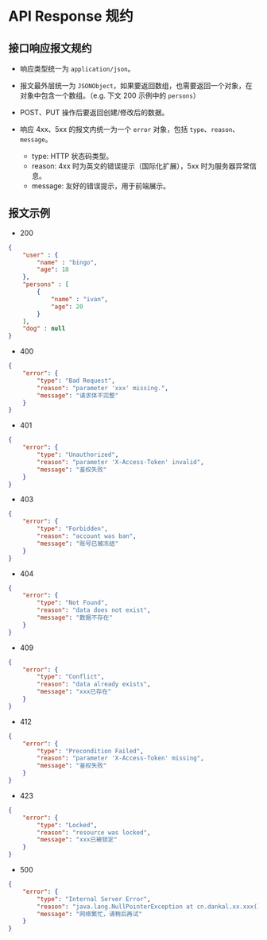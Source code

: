 # API Response 规约

## 接口响应报文规约

- 响应类型统一为 `application/json`。

- 报文最外层统一为 `JSONObject`，如果要返回数组，也需要返回一个对象，在对象中包含一个数组。（e.g. 下文 200 示例中的 `persons`）

- POST、PUT 操作后要返回创建/修改后的数据。

- 响应 4xx、5xx 的报文内统一为一个 `error` 对象，包括 `type`、`reason`、`message`。
    - type: HTTP 状态码类型。 
    - reason: 4xx 时为英文的错误提示（国际化扩展），5xx 时为服务器异常信息。
    - message: 友好的错误提示，用于前端展示。

## 报文示例

- 200

```json
{
    "user" : {
        "name" : "bingo",
        "age": 18
    },
    "persons" : [
        {
            "name" : "ivan",
            "age": 20
        }
    ],
    "dog" : null
}
```

- 400

```json
{
    "error": {
        "type": "Bad Request",
        "reason": "parameter 'xxx' missing.",
        "message": "请求体不完整"
    }
}
```

- 401

```json
{
    "error": {
        "type": "Unauthorized",
        "reason": "parameter 'X-Access-Token' invalid",
        "message": "鉴权失败"
    }
}
```

- 403

```json
{
    "error": {
        "type": "Forbidden",
        "reason": "account was ban",
        "message": "账号已被冻结"
    }
}
```

- 404

```json
{
    "error": {
        "type": "Not Found",
        "reason": "data does not exist",
        "message": "数据不存在"
    }
}
```

- 409

```json
{
    "error": {
        "type": "Conflict",
        "reason": "data already exists",
        "message": "xxx已存在"
    }
}
```

- 412

```json
{
    "error": {
        "type": "Precondition Failed",
        "reason": "parameter 'X-Access-Token' missing",
        "message": "鉴权失败"
    }
}
```

- 423

```json
{
    "error": {
        "type": "Locked",
        "reason": "resource was locked",
        "message": "xxx已被锁定"
    }
}
```

- 500

```json
{
    "error": {
        "type": "Internal Server Error",
        "reason": "java.lang.NullPointerException at cn.dankal.xx.xxx() in line xxx",
        "message": "网络繁忙，请稍后再试"
    }
}
```

